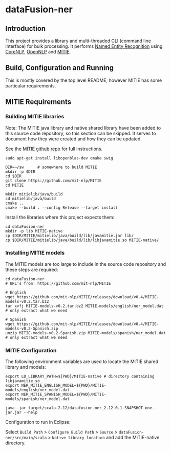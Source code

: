 # dataFusion-ner

## Introduction

This project provides a library and multi-threaded CLI (command line interface) for bulk processing.
It performs [Named Entity Recognition](https://en.wikipedia.org/wiki/Named-entity_recognition) using [CoreNLP](http://stanfordnlp.github.io/CoreNLP/), [OpenNLP](http://opennlp.apache.org/) and [MITIE](https://github.com/mit-nlp/MITIE).

## Build, Configuration and Running

This is mostly covered by the top level README, however MITIE has some particular requirements.

## MITIE Requirements

### Building MITIE libraries

Note: The MITIE java library and native shared library have been added to this source code repository,
so this section can be skipped. It serves to document how they were created and how they can be updated. 

See the [MITIE github repo](https://github.com/mit-nlp/MITIE) for full instructions.

	sudo apt-get install libopenblas-dev cmake swig
	
	DIR=~/sw      # somewhere to build MITIE
	mkdir -p $DIR
	cd $DIR
	git clone https://github.com/mit-nlp/MITIE
	cd MITIE
	
	mkdir mitielib/java/build
	cd mitielib/java/build
	cmake ..
	cmake --build . --config Release --target install
	
Install the libraries where this project expects them:

	cd dataFusion-ner
	mkdir -p lib MITIE-native
	cp $DIR/MITIE/mitielib/java/build/lib/javamitie.jar lib/
	cp $DIR/MITIE/mitielib/java/build/lib/libjavamitie.so MITIE-native/
	
### Installing MITIE models

The MITIE models are too large to include in the source code repository and these steps are required:

    cd dataFusion-ner
    # URL's from: https://github.com/mit-nlp/MITIE
    
    # English
    wget https://github.com/mit-nlp/MITIE/releases/download/v0.4/MITIE-models-v0.2.tar.bz2
    tar xvfj MITIE-models-v0.2.tar.bz2 MITIE-models/english/ner_model.dat # only extract what we need
    
    # Spanish
    wget https://github.com/mit-nlp/MITIE/releases/download/v0.4/MITIE-models-v0.2-Spanish.zip
    unzip MITIE-models-v0.2-Spanish.zip MITIE-models/spanish/ner_model.dat  # only extract what we need    


### MITIE Configuration

The following environment variables are used to locate the MITIE shared library and models:

    export LD_LIBRARY_PATH=${PWD}/MITIE-native # directory containing libjavamitie.so
    export NER_MITIE_ENGLISH_MODEL=${PWD}/MITIE-models/english/ner_model.dat
    export NER_MITIE_SPANISH_MODEL=${PWD}/MITIE-models/spanish/ner_model.dat

    java -jar target/scala-2.12/datafusion-ner_2.12-0.1-SNAPSHOT-one-jar.jar --help
    
Configuration to run in Eclipse:

Select `Build Path` > `Configure Build Path` > `Source` > `dataFusion-ner/src/main/scala` > `Native library location`
and add the MITIE-native directory.


